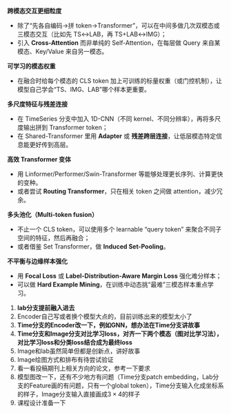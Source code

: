 **跨模态交互更细粒度**

- 除了“先各自编码→拼 token→Transformer”，可以在中间多做几次双模态或三模态交互（比如先 TS↔LAB，再 TS+LAB↔IMG）；
- 引入 **Cross-Attention** 而非单纯的 Self-Attention，在每层做 Query 来自某模态、Key/Value 来自另一模态。

**可学习的模态权重**

- 在融合时给每个模态的 CLS token 加上可训练的标量权重（或门控机制），让模型自己学会“TS、IMG、LAB”哪个样本更重要。

**多尺度特征与残差连接**

- 在 TimeSeries 分支中加入 1D-CNN（不同 kernel、不同分辨率），再将多尺度输出拼到 Transformer token；
- 在 Shared-Transformer 里用 **Adapter** 或 **残差跨层连接**，让低层模态特定信息能更好传到高层。

**高效 Transformer 变体**

- 用 Linformer/Performer/Swin-Transformer 等能够处理更长序列、计算更快的变种。
- 或者尝试 **Routing Transformer**，只在相关 token 之间做 attention，减少冗余。

**多头池化（Multi-token fusion）**

- 不止一个 CLS token，可以使用多个 learnable “query token” 来聚合不同子空间的特征，然后再融合；
- 或者借鉴 Set Transformer，做 **Induced Set-Pooling**。





**不平衡与边缘样本强化**

- 用 **Focal Loss** 或 **Label-Distribution-Aware Margin Loss** 强化难分样本；
- 可以做 **Hard Example Mining**，在训练中动态挑“最难”三模态样本重点学习。











1. **lab分支提前融入进去**
2. Encoder自己写或者换个模型大点的，目前训练出来的模型太小了
3. **Time分支的Encoder改一下，例如GNN，想办法在Time分支讲故事**
4. **Time分支和Image分支对比学习loss，对齐一下两个模态（图对比学习法），对比学习loss和分类loss结合成为最终loss**
5. Image和lab虽然简单但都是创新点，讲好故事
6. Image绘图方式和排布有待尝试验证
7. 看一看投稿期刊上相关方向的论文，参考一下要求
8. 模型图改一下，还有不少地方有问题（Time分支patch embedding，Lab分支的Feature画的有问题，只有一个global token），Time分支输入化成坐标系的样子，Image分支输入直接画成$3 \times 4$的样子
9. 课程设计准备一下